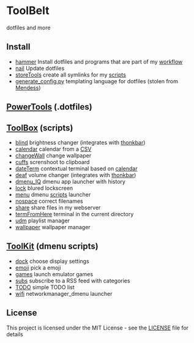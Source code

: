 # ToolBelt
dotfiles and more 

## Install
* [hammer](hammer) Install dotfiles and programs that are part of my [workflow](.workflow)
* [nail](nail) Update dotfiles
* [storeTools](storeTools) create all symlinks for my [scripts](toolbox)
* [generate_config.py](generate_config.py) templating language for dotfiles (stolen from [Mendess](https://github.com/mendess/spell-book))

## [PowerTools](powertools) (.dotfiles)

## [ToolBox](toolbox) (scripts)
* [blind](toolbox/blind.tool) brightness changer (integrates with [thonkbar](powertools/thonkbar))
* [calendar](toolbox/calendar.tool) calendar from a [CSV](toolbox/.timetable)
* [changeWall](toolbox/changeWall.tool) change wallpaper
* [cuffs](toolbox/cuffs.tools) screnshoot to clipboard
* [dateTerm](toolbox/dateTerm.tool) contextual terminal based on [calendar](toolbox/calendar.tool)
* [deaf](toolbox/deaf.tool) volume changer (integrates with [thonkbar](powertools/thonkbar))
* [dmenu_IQ](toolbox/dmenu_IQ.tool) dmenu app launcher with history
* [lock](toolbox/lock.tool) blured lockscreen
* [menu](toolbox/menu.tool) dmenu [scripts](toolkit) launcher
* [nospace](toolbox/nospace.tool) correct filenames
* [share](toolbox/share.tool) share files in my webserver
* [termFromHere](toolbox/termFromHere.tool) terminal in the current directory
* [udm](toolbox/udm.tool) playlist manager
* [wallpaper](toolbox/wallpaper.tool) wallpaper manager

## [ToolKit](toolkit) (dmenu scripts)
* [dock](toolkit/dock.menu) choose display settings
* [emoji](toolkit/emoji.menu) pick a emoji
* [games](toolkit/games.menu) launch emulator games
* [subs](toolkit/subs.menu) subscribe to a RSS feed with categories
* [TODO](toolkit/todo.menu) simple TODO list
* [wifi](toolkit/wifi.menu) networkmanager_dmenu launcher

## License
This project is licensed under the MIT License - see the [LICENSE](LICENSE) file for details
